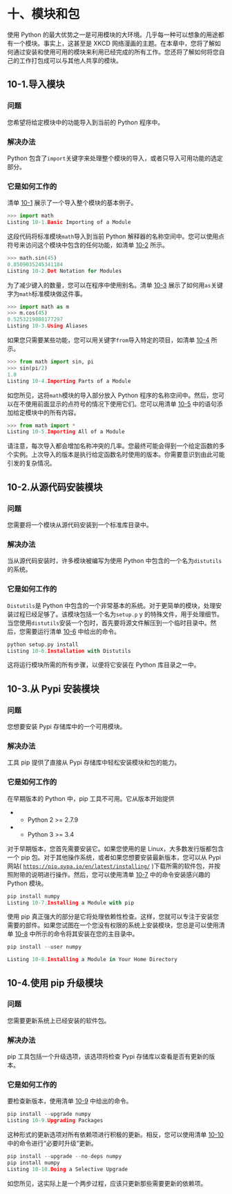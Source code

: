 # 十、模块和包

使用 Python 的最大优势之一是可用模块的大环境。几乎每一种可以想象的用途都有一个模块。事实上，这甚至是 XKCD 网络漫画的主题。在本章中，您将了解如何通过安装和使用可用的模块来利用已经完成的所有工作。您还将了解如何将您自己的工作打包成可以与其他人共享的模块。

## 10-1.导入模块

### 问题

您希望将给定模块中的功能导入到当前的 Python 程序中。

### 解决办法

Python 包含了`import`关键字来处理整个模块的导入，或者只导入可用功能的选定部分。

### 它是如何工作的

清单 [10-1](#Par5) 展示了一个导入整个模块的基本例子。

```py
>>> import math
Listing 10-1.Basic Importing of a Module

```

这段代码将标准模块`math`导入到当前 Python 解释器的名称空间中。您可以使用点符号来访问这个模块中包含的任何功能，如清单 [10-2](#Par7) 所示。

```py
>>> math.sin(45)
0.8509035245341184
Listing 10-2.Dot Notation for Modules

```

为了减少键入的数量，您可以在程序中使用别名。清单 [10-3](#Par9) 展示了如何用`as`关键字为`math`标准模块做这件事。

```py
>>> import math as m
>>> m.cos(45)
0.5253219888177297
Listing 10-3.Using Aliases

```

如果您只需要某些功能，您可以用关键字`from`导入特定的项目，如清单 [10-4](#Par11) 所示。

```py
>>> from math import sin, pi
>>> sin(pi/2)
1.0
Listing 10-4.Importing Parts of a Module

```

如您所见，这将`math`模块的导入部分放入 Python 程序的名称空间中。然后，您可以在不使用前面显示的点符号的情况下使用它们。您可以用清单 [10-5](#Par13) 中的语句添加给定模块中的所有内容。

```py
>>> from math import *
Listing 10-5.Importing All of a Module

```

请注意，每次导入都会增加名称冲突的几率。您最终可能会得到一个给定函数的多个实例。上次导入的版本是执行给定函数名时使用的版本。你需要意识到由此可能引发的复杂情况。

## 10-2.从源代码安装模块

### 问题

您需要将一个模块从源代码安装到一个标准库目录中。

### 解决办法

当从源代码安装时，许多模块被编写为使用 Python 中包含的一个名为`distutils`的系统。

### 它是如何工作的

`Distutils`是 Python 中包含的一个非常基本的系统。对于更简单的模块，处理安装过程已经足够了。该模块包括一个名为`setup.p` y 的特殊文件，用于处理细节。当您使用`distutils`安装一个包时，首先要将源文件解压到一个临时目录中。然后，您需要运行清单 [10-6](#Par18) 中给出的命令。

```py
python setup.py install
Listing 10-6.Installation with Distutils

```

这将运行模块所需的所有步骤，以便将它安装在 Python 库目录之一中。

## 10-3.从 Pypi 安装模块

### 问题

您想要安装 Pypi 存储库中的一个可用模块。

### 解决办法

工具 pip 提供了直接从 Pypi 存储库中轻松安装模块和包的能力。

### 它是如何工作的

在早期版本的 Python 中，pip 工具不可用。它从版本开始提供

*   - Python 2 >= 2.7.9
*   - Python 3 >= 3.4

对于早期版本，您首先需要安装它。如果您使用的是 Linux，大多数发行版都包含一个 pip 包。对于其他操作系统，或者如果您想要安装最新版本，您可以从 Pypi 网站( [`https://pip.pypa.io/en/latest/installing/`](https://pip.pypa.io/en/latest/installing/) )下载所需的软件包，并按照附带的说明进行操作。然后，您可以使用清单 [10-7](#Par26) 中的命令安装感兴趣的 Python 模块。

```py
pip install numpy
Listing 10-7.Installing a Module with pip

```

使用 pip 真正强大的部分是它将处理依赖性检查。这样，您就可以专注于安装您需要的部件。如果您试图在一个您没有权限的系统上安装模块，您总是可以使用清单 [10-8](#Par28) 中所示的命令将其安装在您的主目录中。

```py
pip install --user numpy

Listing 10-8.Installing a Module in Your Home Directory

```

## 10-4.使用 pip 升级模块

### 问题

您需要更新系统上已经安装的软件包。

### 解决办法

pip 工具包括一个升级选项，该选项将检查 Pypi 存储库以查看是否有更新的版本。

### 它是如何工作的

要检查新版本，使用清单 [10-9](#Par32) 中给出的命令。

```py
pip install --upgrade numpy
Listing 10-9.Upgrading Packages

```

这种形式的更新选项对所有依赖项进行积极的更新。相反，您可以使用清单 [10-10](#Par34) 中的命令进行“必要时升级”更新。

```py
pip install --upgrade --no-deps numpy
pip install numpy
Listing 10-10.Doing a Selective Upgrade

```

如您所见，这实际上是一个两步过程，应该只更新那些需要更新的依赖项。